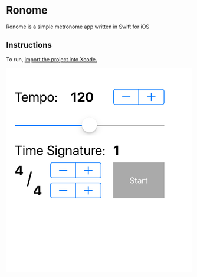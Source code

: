 # Ronome

Ronome is a simple metronome app written in Swift for iOS

## Instructions

To run, [import the project into Xcode.](https://developer.apple.com/library/ios/recipes/xcode_help-structure_navigator/articles/Adding_an_Existing_Project_to_a_Workspace.html)

![alt tag](Ronome/picture.png)
